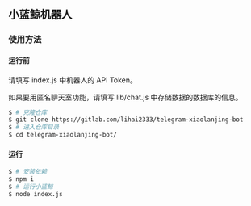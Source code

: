 ## 小蓝鲸机器人

### 使用方法

#### 运行前

请填写 index.js 中机器人的 API Token。

如果要用匿名聊天室功能，请填写 lib/chat.js 中存储数据的数据库的信息。

```bash
$ # 克隆仓库
$ git clone https://gitlab.com/lihai2333/telegram-xiaolanjing-bot
$ # 进入仓库目录
$ cd telegram-xiaolanjing-bot/
```

#### 运行

```bash
$ # 安装依赖
$ npm i
$ # 运行小蓝鲸
$ node index.js
```
